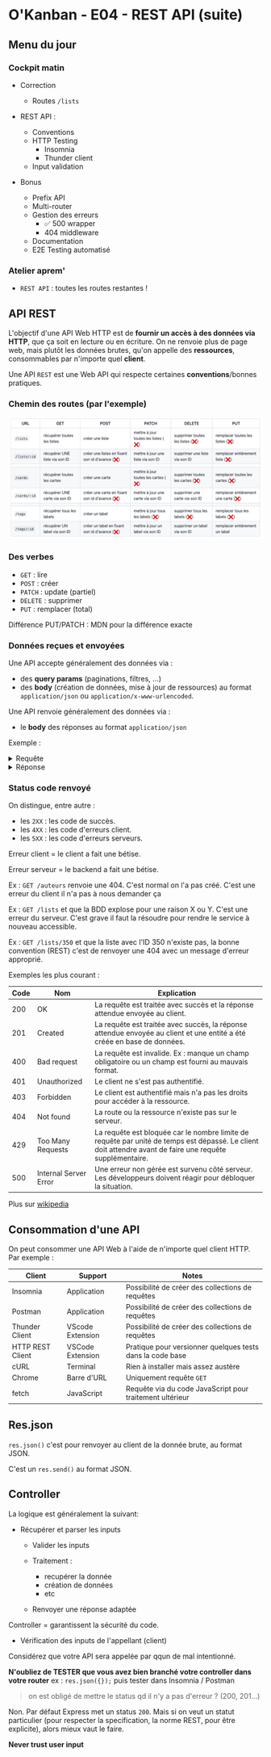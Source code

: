 # O'Kanban - E04 - REST API (suite)

## Menu du jour

### Cockpit matin

- Correction
  - Routes `/lists`

- REST API :
  - Conventions
  - HTTP Testing
    - Insomnia
    - Thunder client
  - Input validation

- Bonus
  - Prefix API
  - Multi-router
  - Gestion des erreurs
    - ✅ 500 wrapper
    - 404 middleware
  - Documentation
  - E2E Testing automatisé

### Atelier aprem'

- `REST API` : toutes les routes restantes !


## API REST

L'objectif d'une API Web HTTP est de **fournir un accès à des données via HTTP**, que ça soit en lecture ou en écriture. On ne renvoie plus de page web, mais plutôt les données brutes, qu'on appelle des **ressources**, consommables par n'importe quel **client**.

Une API `REST` est une Web API qui respecte certaines **conventions**/bonnes pratiques.

### Chemin des routes (par l'exemple)

![routes](./resources/../../resources/routes.png)

### Des verbes 

- `GET` : lire
- `POST` : créer
- `PATCH` : update (partiel)
- `DELETE` : supprimer
- `PUT` : remplacer (total)

Différence PUT/PATCH : MDN pour la différence exacte

### Données reçues et envoyées

Une API accepte généralement des données via :
- des **query params** (paginations, filtres, ...)
- des **body** (création de données, mise à jour de ressources) au format `application/json` ou `application/x-www-urlencoded`.

Une API renvoie généralement des données via :
- le **body** des réponses au format `application/json`

Exemple : 

<details><summary>
Requête
</summary>

```
Verb : POST
Route : /lists
Body type: application/json
Body content : 
{
  "name": "Choses à faire",
  "position": 12
}
```

</details>


<details><summary>
Réponse
</summary>

```
Code : 201
Body type : application/json
Body content : 
{
  "id": 42,
  "name": "Choses à faire",
  "position": 12,
  "created_at": "2022-12-14T07:55:26.547Z",
  "updated_at": null
}
```

</details>


### Status code renvoyé

On distingue, entre autre : 
- les `2XX` : les code de succès.
- les `4XX` : les code d'erreurs client.
- les `5XX` : les code d'erreurs serveurs.

Erreur client = le client a fait une bétise.

Erreur serveur = le backend a fait une bétise. 


Ex : `GET /auteurs` renvoie une 404. C'est normal on l'a pas créé. C'est une erreur du client il n'a pas à nous demander ça 

Ex : `GET /lists` et que la BDD explose pour une raison X ou Y. C'est une erreur du serveur. C'est grave il faut la résoudre pour rendre le service à nouveau accessible.

Ex : `GET /lists/350` et que la liste avec l'ID 350 n'existe pas, la bonne convention (REST) c'est de renvoyer une 404 avec un message d'erreur approprié.

Exemples les plus courant :

| Code | Nom | Explication |
| -- | -- | -- | 
| 200 | OK | La requête est traitée avec succès et la réponse attendue envoyée au client.
| 201 | Created | La requête est traitée avec succès, la réponse attendue envoyée au client et une entité a été créée en base de données.
| 400 | Bad request | La requête est invalide. Ex : manque un champ obligatoire ou un champ est fourni au mauvais format.
| 401 | Unauthorized | Le client ne s'est pas authentifié.
| 403 | Forbidden | Le client est authentifié mais n'a pas les droits pour accéder à la ressource.
| 404 | Not found | La route ou la ressource n'existe pas sur le serveur.
| 429 | Too Many Requests | La requête est bloquée car le nombre limite de requête par unité de temps est dépassé. Le client doit attendre avant de faire une requête supplémentaire. 
| 500 | Internal Server Error  | Une erreur non gérée est survenu côté serveur. Les développeurs doivent réagir pour débloquer la situation. 


Plus sur [wikipedia](https://en.wikipedia.org/wiki/List_of_HTTP_status_codes)

## Consommation d'une API

On peut consommer une API Web à l'aide de n'importe quel client HTTP. Par exemple : 

| Client | Support | Notes | 
| -- | -- | -- | 
| Insomnia | Application | Possibilité de créer des collections de requêtes |
| Postman | Application | Possibilité de créer des collections de requêtes |
| Thunder Client | VScode Extension | Possibilité de créer des collections de requêtes | 
| HTTP REST Client | VSCode Extension | Pratique pour versionner quelques tests dans la code base |
| cURL | Terminal | Rien à installer mais assez austère |
| Chrome | Barre d'URL | Uniquement requête `GET` |
| fetch | JavaScript | Requête via du code JavaScript pour traitement ultérieur | 



## Res.json

`res.json()` c'est pour renvoyer au client de la donnée brute, au format JSON. 

C'est un `res.send()` au format JSON. 

## Controller 

La logique est généralement la suivant: 

- Récupérer et parser les inputs

  - Valider les inputs

  - Traitement : 
    - recupérer la donnée
    - création de données
    - etc

  - Renvoyer une réponse adaptée


Controller = garantissent la sécurité du code. 
- Vérification des inputs  de l'appellant (client) 

Considérez que votre API sera appelée par qqun de mal intentionné. 

**N'oubliez de TESTER que vous avez bien branché votre controller dans votre router**
ex : `res.json({});` puis tester dans Insomnia / Postman


> on est obligé de mettre le status qd il n'y a pas d'erreur ? (200, 201...)

Non. Par défaut Express met un status `200`. Mais si on veut un statut particulier (pour respecter la specification, la norme REST, pour être explicite), alors mieux vaut le faire. 



**Never trust user input**